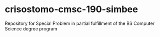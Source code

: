 # crisostomo-cmsc-190-simbee
 Repository for Special Problem in partial fulfillment of the BS Computer Science degree program
